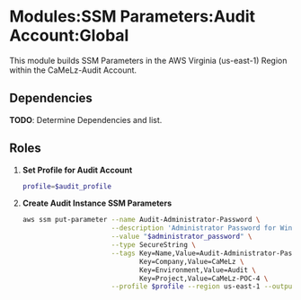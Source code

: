 # Modules:SSM Parameters:Audit Account:Global

This module builds SSM Parameters in the AWS Virginia (us-east-1) Region within the
CaMeLz-Audit Account.

## Dependencies

**TODO**: Determine Dependencies and list.

## Roles

1. **Set Profile for Audit Account**

    ```bash
    profile=$audit_profile
    ```

1. **Create Audit Instance SSM Parameters**

    ```bash
    aws ssm put-parameter --name Audit-Administrator-Password \
                          --description 'Administrator Password for Windows Instances' \
                          --value "$administrator_password" \
                          --type SecureString \
                          --tags Key=Name,Value=Audit-Administrator-Password \
                                 Key=Company,Value=CaMeLz \
                                 Key=Environment,Value=Audit \
                                 Key=Project,Value=CaMeLz-POC-4 \
                          --profile $profile --region us-east-1 --output text
    ```
